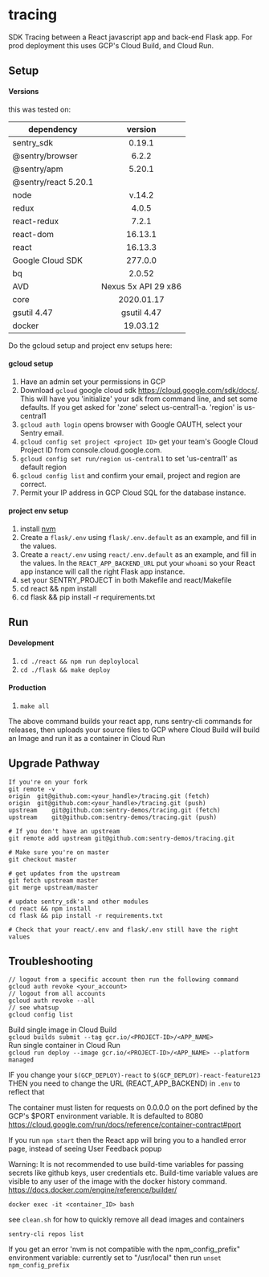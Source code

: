 # tracing
SDK Tracing between a React javascript app and back-end Flask app. For prod deployment this uses GCP's Cloud Build, and Cloud Run.

## Setup
#### Versions
this was tested on:

| dependency    | version
| ------------- |:-------------:|
| sentry_sdk | 0.19.1 |
| @sentry/browser | 6.2.2 |
| @sentry/apm | 5.20.1 |
| @sentry/react 5.20.1 | 
| node | v.14.2 |
| redux | 4.0.5 |
| react-redux | 7.2.1 |
| react-dom | 16.13.1 |
| react | 16.13.3 |
| Google Cloud SDK | 277.0.0 |
| bq | 2.0.52 |
| AVD | Nexus 5x API 29 x86 |
| core | 2020.01.17 |
| gsutil 4.47 | gsutil 4.47 |
| docker | 19.03.12 |

Do the gcloud setup and project env setups here:

#### gcloud setup
1. Have an admin set your permissions in GCP
2. Download `gcloud` google cloud sdk https://cloud.google.com/sdk/docs/. This will have you 'initialize' your sdk from command line, and set some defaults. If you get asked for 'zone' select us-central1-a. 'region' is us-central1
3. `gcloud auth login` opens browser with Google OAUTH, select your Sentry email.
4. `gcloud config set project <project ID>` get your team's Google Cloud Project ID from console.cloud.google.com.
5. `gcloud config set run/region us-central1` to set 'us-central1' as default region
6. `gcloud config list` and confirm your email, project and region are correct.
6. Permit your IP address in GCP Cloud SQL for the database instance.

#### project env setup
1. install [nvm](https://github.com/nvm-sh/nvm)
2. Create a `flask/.env` using `flask/.env.default` as an example, and fill in the values.
3. Create a `react/.env` using `react/.env.default` as an example, and fill in the values. In the `REACT_APP_BACKEND_URL` put your `whoami` so your React app instance will call the right Flask app instance.
4. set your SENTRY_PROJECT in both Makefile and react/Makefile
5. cd react && npm install
6. cd flask && pip install -r requirements.txt

## Run
#### Development
1. `cd ./react && npm run deploylocal` 
2. `cd ./flask && make deploy`

#### Production
1. `make all`

The above command builds your react app, runs sentry-cli commands for releases, then uploads your source files to GCP where Cloud Build will build an Image and run it as a container in Cloud Run

## Upgrade Pathway

```
If you're on your fork
git remote -v
origin	git@github.com:<your_handle>/tracing.git (fetch)
origin	git@github.com:<your_handle>/tracing.git (push)
upstream	git@github.com:sentry-demos/tracing.git (fetch)
upstream	git@github.com:sentry-demos/tracing.git (push)

# If you don't have an upstream
git remote add upstream git@github.com:sentry-demos/tracing.git

# Make sure you're on master
git checkout master

# get updates from the upstream
git fetch upstream master
git merge upstream/master

# update sentry_sdk's and other modules
cd react && npm install
cd flask && pip install -r requirements.txt

# Check that your react/.env and flask/.env still have the right values
```

## Troubleshooting

```
// logout from a specific account then run the following command
gcloud auth revoke <your_account>
// logout from all accounts
gcloud auth revoke --all
// see whatsup
gcloud config list
```

Build single image in Cloud Build  
`gcloud builds submit --tag gcr.io/<PROJECT-ID>/<APP_NAME>`  
Run single container in Cloud Run  
`gcloud run deploy --image gcr.io/<PROJECT-ID>/<APP_NAME> --platform managed`  

IF you change your `$(GCP_DEPLOY)-react` to `$(GCP_DEPLOY)-react-feature123`
THEN you need to change the URL (REACT_APP_BACKEND) in `.env` to reflect that

The container must listen for requests on 0.0.0.0 on the port defined by the GCP's $PORT environment variable. It is defaulted to 8080  
https://cloud.google.com/run/docs/reference/container-contract#port 

If you run `npm start` then the React app will bring you to a handled error page, instead of seeing User Feedback popup

Warning: It is not recommended to use build-time variables for passing secrets like github keys, user credentials etc. Build-time variable values are visible to any user of the image with the docker history command.  
https://docs.docker.com/engine/reference/builder/

`docker exec -it <container_ID> bash`

see `clean.sh` for how to quickly remove all dead images and containers

`sentry-cli repos list`

If you get an error 'nvm is not compatible with the npm_config_prefix" environment variable: currently set to "/usr/local" then run `unset npm_config_prefix`